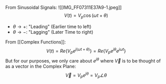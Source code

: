 From Sinusoidal Signals:
![[IMG_FF07311E37A9-1.jpeg]]
$$V(t)=V_p\cos(\omega t+\theta)$$
- $\theta\to +$: "Leading" (Earlier time to left)
- $\theta\to -$: "Lagging" (Later Time to right)

From [[Complex Functions]]:
$$V(t)=Re\{V_pe^{j(\omega t+\theta)}\}=Re\{V_pe^{j\theta}e^{j\omega t}\}$$
But for our purposes, we only care about $e^{j\theta}$ where $\vec V$ is to be thought of as a vector in the Complex Plane:
$$\vec V=V_pe^{j\theta}=V_p\angle\theta$$
